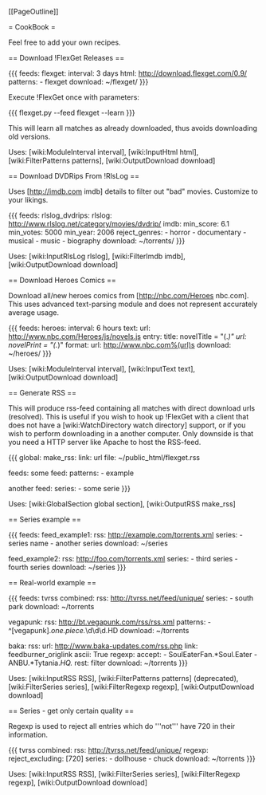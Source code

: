[[PageOutline]]

= CookBook = 

Feel free to add your own recipes.

== Download !FlexGet Releases ==

{{{
feeds:
  flexget:
    interval: 3 days
    html: http://download.flexget.com/0.9/
    patterns:
      - flexget
    download: ~/flexget/
}}}

Execute !FlexGet once with parameters:

{{{
flexget.py --feed flexget --learn
}}}

This will learn all matches as already downloaded, thus avoids downloading old versions.

Uses: [wiki:ModuleInterval interval], [wiki:InputHtml html], [wiki:FilterPatterns patterns], [wiki:OutputDownload download]

== Download DVDRips From !RlsLog ==

Uses [http://imdb.com imdb] details to filter out "bad" movies. Customize to your likings.

{{{
feeds:
  rlslog_dvdrips:
    rlslog: http://www.rlslog.net/category/movies/dvdrip/
    imdb:
      min_score: 6.1
      min_votes: 5000
      min_year: 2006
      reject_genres:
        - horror
        - documentary
        - musical
        - music
        - biography
    download: ~/torrents/
}}}

Uses: [wiki:InputRlsLog rlslog], [wiki:FilterImdb imdb], [wiki:OutputDownload download]

== Download Heroes Comics ==

Download all/new heroes comics from [http://nbc.com/Heroes nbc.com]. This uses advanced text-parsing module and does not represent accurately average usage.

{{{
feeds:
  heroes:
    interval: 6 hours
    text:
      url: http://www.nbc.com/Heroes/js/novels.js
      entry:
        title: novelTitle = "(.*)"
        url: novelPrint = "(.*)"
      format:
        url: http://www.nbc.com%(url)s
    download: ~/heroes/
}}}

Uses: [wiki:ModuleInterval interval], [wiki:InputText text], [wiki:OutputDownload download]

== Generate RSS ==

This will produce rss-feed containing all matches with direct download urls (resolved). This is useful if you wish to hook up !FlexGet with a client that does not have a [wiki:WatchDirectory watch directory] support, or if you wish to perform downloading in a another computer. Only downside is that you need a HTTP server like Apache to host the RSS-feed.

{{{
global:
  make_rss:
    link: url
    file: ~/public_html/flexget.rss

feeds:
  some feed:
    patterns:
      - example

  another feed:
    series:
      - some serie
}}}

Uses: [wiki:GlobalSection global section], [wiki:OutputRSS make_rss]


== Series example ==

{{{
feeds:
  feed_example1:
    rss: http://example.com/torrents.xml
    series:
      - series name
      - another series
    download: ~/series

  feed_example2:
    rss: http://foo.com/torrents.xml
    series:
      - third series
      - fourth series
    download: ~/series
}}}


== Real-world example ==

{{{
feeds:
  tvrss combined:
    rss: http://tvrss.net/feed/unique/
    series:
      - south park
    download: ~/torrents

  vegapunk:
    rss: http://bt.vegapunk.com/rss/rss.xml
    patterns:
      - ^\[vegapunk\].*one.piece.*\d\d\d.HD
    download: ~/torrents

  baka:
    rss: 
      url: http://www.baka-updates.com/rss.php
      link: feedburner_origlink
      ascii: True
    regexp:
      accept:
        - SoulEaterFan.*Soul.Eater
        - ANBU.*Tytania.*HQ.*
      rest: filter
    download: ~/torrents
}}}

Uses: [wiki:InputRSS RSS], [wiki:FilterPatterns patterns] (deprecated), [wiki:FilterSeries series], [wiki:FilterRegexp regexp], [wiki:OutputDownload download]

== Series - get only certain quality ==

Regexp is used to reject all entries which do '''not''' have 720 in their information.

{{{
  tvrss combined:
    rss: http://tvrss.net/feed/unique/
    regexp:
      reject_excluding: [720]
    series:
      - dollhouse
      - chuck
    download: ~/torrents
}}}

Uses: [wiki:InputRSS RSS], [wiki:FilterSeries series], [wiki:FilterRegexp regexp], [wiki:OutputDownload download]